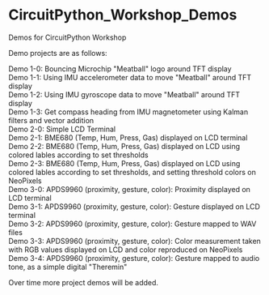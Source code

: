 # CircuitPython_Workshop_Demos
Demos for CircuitPython Workshop

Demo projects are as follows:

Demo 1-0: Bouncing Microchip "Meatball" logo around TFT display  
Demo 1-1: Using IMU accelerometer data to move "Meatball" around TFT display  
Demo 1-2: Using IMU gyroscope data to move "Meatball" around TFT display  
Demo 1-3: Get compass heading from IMU magnetometer using Kalman filters and vector addition  
Demo 2-0: Simple LCD Terminal  
Demo 2-1: BME680 (Temp, Hum, Press, Gas) displayed on LCD terminal  
Demo 2-2: BME680 (Temp, Hum, Press, Gas) displayed on LCD using colored lables according to set thresholds  
Demo 2-3: BME680 (Temp, Hum, Press, Gas) displayed on LCD using colored lables according to set thresholds, and setting threshold colors on NeoPixels  
Demo 3-0: APDS9960 (proximity, gesture, color): Proximity displayed on LCD terminal  
Demo 3-1: APDS9960 (proximity, gesture, color): Gesture displayed on LCD terminal  
Demo 3-2: APDS9960 (proximity, gesture, color): Gesture mapped to WAV files  
Demo 3-3: APDS9960 (proximity, gesture, color): Color measurement taken with RGB values displayed on LCD and color reproduced on NeoPixels  
Demo 3-4: APDS9960 (proximity, gesture, color): Gesture mapped to audio tone, as a simple digital "Theremin"  

Over time more project demos will be added.

